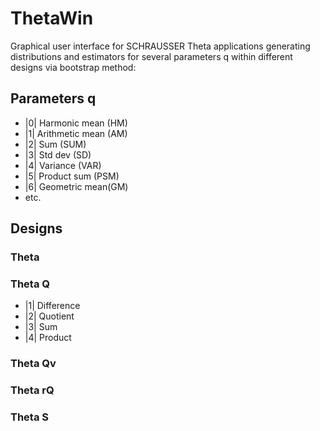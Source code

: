 # ThetaWin
Graphical user interface for SCHRAUSSER Theta applications 
generating distributions and estimators for several parameters q within different designs via bootstrap method:
## Parameters q
- |0| Harmonic mean (HM) 
- |1| Arithmetic mean (AM) 
- |2| Sum (SUM) 
- |3| Std dev (SD) 
- |4| Variance (VAR) 
- |5| Product sum (PSM) 
- |6| Geometric mean(GM) 
- etc.
## Designs
### Theta
### Theta Q
- |1| Difference 
- |2| Quotient 
- |3| Sum
- |4| Product
### Theta Qv
### Theta rQ
### Theta S
